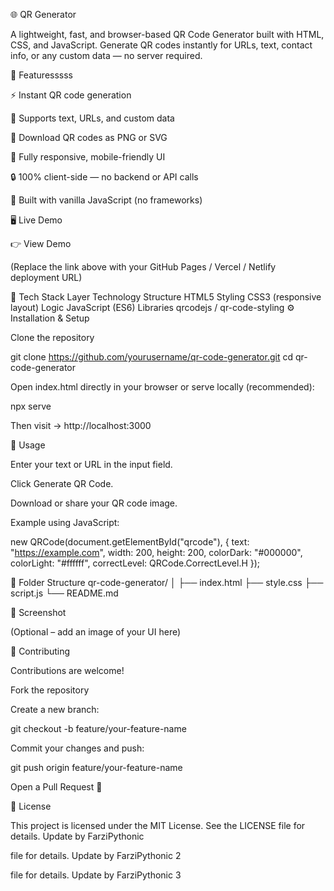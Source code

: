 🌐 QR Generator

A lightweight, fast, and browser-based QR Code Generator built with HTML, CSS, and JavaScript.
Generate QR codes instantly for URLs, text, contact info, or any custom data — no server required.

🚀 Featuresssss

⚡ Instant QR code generation

🧩 Supports text, URLs, and custom data

💾 Download QR codes as PNG or SVG

📱 Fully responsive, mobile-friendly UI

🔒 100% client-side — no backend or API calls

🧠 Built with vanilla JavaScript (no frameworks)

🖥️ Live Demo

👉 View Demo

(Replace the link above with your GitHub Pages / Vercel / Netlify deployment URL)

🧰 Tech Stack
Layer	Technology
Structure	HTML5
Styling	CSS3 (responsive layout)
Logic	JavaScript (ES6)
Libraries	qrcodejs
 / qr-code-styling
⚙️ Installation & Setup

Clone the repository

git clone https://github.com/yourusername/qr-code-generator.git
cd qr-code-generator


Open index.html directly in your browser
or serve locally (recommended):

npx serve


Then visit → http://localhost:3000

🧠 Usage

Enter your text or URL in the input field.

Click Generate QR Code.

Download or share your QR code image.

Example using JavaScript:

new QRCode(document.getElementById("qrcode"), {
  text: "https://example.com",
  width: 200,
  height: 200,
  colorDark: "#000000",
  colorLight: "#ffffff",
  correctLevel: QRCode.CorrectLevel.H
});

📁 Folder Structure
qr-code-generator/
│
├── index.html
├── style.css
├── script.js
└── README.md

📸 Screenshot

(Optional – add an image of your UI here)

🤝 Contributing

Contributions are welcome!

Fork the repository

Create a new branch:

git checkout -b feature/your-feature-name


Commit your changes and push:

git push origin feature/your-feature-name


Open a Pull Request 🎉

🪪 License

This project is licensed under the MIT License.
See the LICENSE
 file for details.
Update by FarziPythonic

 file for details.
Update by FarziPythonic 2

 file for details.
Update by FarziPythonic 3
